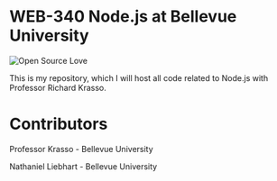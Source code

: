 # WEB-340 Node.js at Bellevue University

![Open Source Love](https://badges.frapsoft.com/os/v2/open-source.svg?v=102)

This is my repository, which I will host all code related to Node.js with Professor Richard Krasso.

# Contributors

Professor Krasso - Bellevue University

Nathaniel Liebhart - Bellevue University

